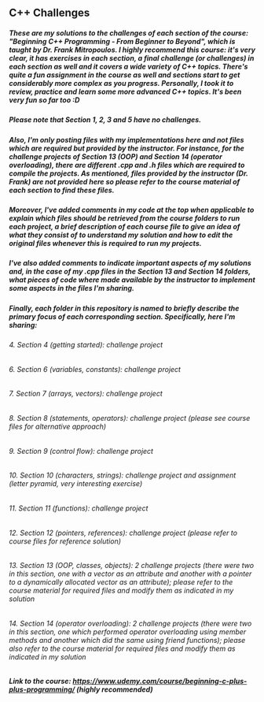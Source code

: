## C++ Challenges

##### These are my solutions to the challenges of each section of the course: "Beginning C++ Programming - From Beginner to Beyond", which is taught by Dr. Frank Mitropoulos. I highly recommend this course: it's very clear, it has exercises in each section, a final challenge (or challenges) in each section as well and it covers a wide variety of C++ topics. There's quite a fun assignment in the course as well and sections start to get considerably more complex as you progress. Personally, I took it to review, practice and learn some more advanced C++ topics. It's been very fun so far too :D  

##### Please note that Section 1, 2, 3 and 5 have no challenges. 

##### Also, I'm only posting files with my implementations here and not files which are required but provided by the instructor. For instance, for the challenge projects of Section 13 (OOP) and Section 14 (operator overloading), there are different .cpp and .h files which are required to compile the projects. As mentioned, files provided by the instructor (Dr. Frank) are not provided here so please refer to the course material of each section to find these files. 

##### Moreover, I've added comments in my code at the top when applicable to explain which files should be retrieved from the course folders to run each project, a brief description of each course file to give an idea of what they consist of to understand my solution and how to edit the original files whenever this is required to run my projects. 

##### I've also added comments to indicate important aspects of my solutions and, in the case of my .cpp files in the Section 13 and Section 14 folders, what pieces of code where made available by the instructor to implement some aspects in the files I'm sharing.  

##### Finally, each folder in this repository is named to briefly describe the primary focus of each corresponding section. Specifically, here I'm sharing:

###### 4. Section 4 (getting started): challenge project 

###### 6. Section 6 (variables, constants): challenge project 

###### 7. Section 7 (arrays, vectors): challenge project 

###### 8. Section 8 (statements, operators): challenge project (please see course files for alternative approach)

###### 9. Section 9 (control flow): challenge project 

###### 10. Section 10 (characters, strings): challenge project and assignment (letter pyramid, very interesting exercise) 

###### 11. Section 11 (functions): challenge project 

###### 12. Section 12 (pointers, references): challenge project (please refer to course files for reference solution)

###### 13. Section 13 (OOP, classes, objects): 2 challenge projects (there were two in this section, one with a vector as an attribute and another with a pointer to a dynamically allocated vector as an attribute); please refer to the course material for required files and modify them as indicated in my solution

###### 14. Section 14 (operator overloading): 2 challenge projects (there were two in this section, one which performed operator overloading using member methods and another which did the same using friend functions); please also refer to the course material for required files and modify them as indicated in my solution 

##### Link to the course: https://www.udemy.com/course/beginning-c-plus-plus-programming/ (highly recommended)
